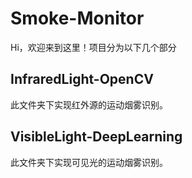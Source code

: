 # Smoke-Monitor

Hi，欢迎来到这里！项目分为以下几个部分

## InfraredLight-OpenCV

此文件夹下实现红外源的运动烟雾识别。



## VisibleLight-DeepLearning

此文件夹下实现可见光的运动烟雾识别。

